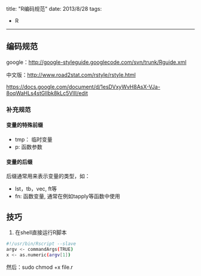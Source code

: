 title: "R编码规范"
date: 2013/8/28
tags: 
- R

---

## 编码规范

google：http://google-styleguide.googlecode.com/svn/trunk/Rguide.xml

中文版：http://www.road2stat.com/rstyle/rstyle.html

https://docs.google.com/document/d/1esDVxyWvH8AsX-VJa-8oqWaHLs4stGlIbk8kLc5VlII/edit

### 补充规范

#### 变量的特殊前缀

* tmp：   临时变量
* p:      函数参数

#### 变量的后缀

后缀通常用来表示变量的类型，如：

* lst，tb，vec, ft等
* fn: 函数变量, 通常在例如tapply等函数中使用

## 技巧

1. 在shell直接运行R脚本

```sh
#!/usr/bin/Rscript --slave
argv <- commandArgs(TRUE)
x <- as.numeric(argv[1])
```

然后：sudo chmod +x file.r

